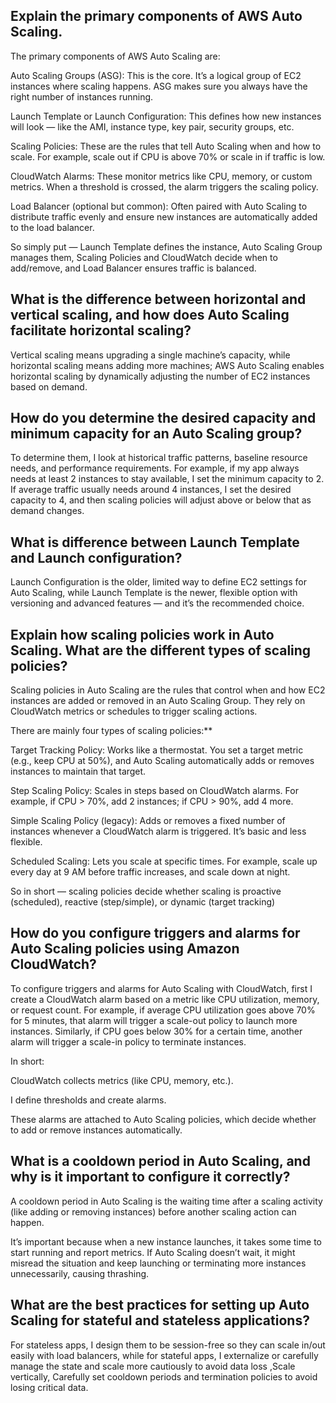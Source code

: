##  Explain the primary components of AWS Auto Scaling.
The primary components of AWS Auto Scaling are:

Auto Scaling Groups (ASG): This is the core. It’s a logical group of EC2 instances where scaling happens. ASG makes sure you always have the right number of instances running.

Launch Template or Launch Configuration: This defines how new instances will look — like the AMI, instance type, key pair, security groups, etc.

Scaling Policies: These are the rules that tell Auto Scaling when and how to scale. For example, scale out if CPU is above 70% or scale in if traffic is low.

CloudWatch Alarms: These monitor metrics like CPU, memory, or custom metrics. When a threshold is crossed, the alarm triggers the scaling policy.

Load Balancer (optional but common): Often paired with Auto Scaling to distribute traffic evenly and ensure new instances are automatically added to the load balancer.

So simply put — Launch Template defines the instance, Auto Scaling Group manages them, Scaling Policies and CloudWatch decide when to add/remove, and Load Balancer ensures traffic is balanced.

##  What is the difference between horizontal and vertical scaling, and how does Auto Scaling facilitate horizontal scaling?
Vertical scaling means upgrading a single machine’s capacity, while horizontal scaling means adding more machines; AWS Auto Scaling enables horizontal scaling by dynamically adjusting the number of EC2 instances based on demand.

##  How do you determine the desired capacity and minimum capacity for an Auto Scaling group?
To determine them, I look at historical traffic patterns, baseline resource needs, and performance requirements. For example, if my app always needs at least 2 instances to stay available, I set the minimum capacity to 2. If average traffic usually needs around 4 instances, I set the desired capacity to 4, and then scaling policies will adjust above or below that as demand changes.

##  What is difference between Launch Template and Launch configuration?
Launch Configuration is the older, limited way to define EC2 settings for Auto Scaling, while Launch Template is the newer, flexible option with versioning and advanced features — and it’s the recommended choice.

##  Explain how scaling policies work in Auto Scaling. What are the different types of scaling policies?
Scaling policies in Auto Scaling are the rules that control when and how EC2 instances are added or removed in an Auto Scaling Group. They rely on CloudWatch metrics or schedules to trigger scaling actions.

There are mainly four types of scaling policies:**

Target Tracking Policy: Works like a thermostat. You set a target metric (e.g., keep CPU at 50%), and Auto Scaling automatically adds or removes instances to maintain that target.

Step Scaling Policy: Scales in steps based on CloudWatch alarms. For example, if CPU > 70%, add 2 instances; if CPU > 90%, add 4 more.

Simple Scaling Policy (legacy): Adds or removes a fixed number of instances whenever a CloudWatch alarm is triggered. It’s basic and less flexible.

Scheduled Scaling: Lets you scale at specific times. For example, scale up every day at 9 AM before traffic increases, and scale down at night.

So in short — scaling policies decide whether scaling is proactive (scheduled), reactive (step/simple), or dynamic (target tracking)

##  How do you configure triggers and alarms for Auto Scaling policies using Amazon CloudWatch?
To configure triggers and alarms for Auto Scaling with CloudWatch, first I create a CloudWatch alarm based on a metric like CPU utilization, memory, or request count. For example, if average CPU utilization goes above 70% for 5 minutes, that alarm will trigger a scale-out policy to launch more instances. Similarly, if CPU goes below 30% for a certain time, another alarm will trigger a scale-in policy to terminate instances.

In short:

CloudWatch collects metrics (like CPU, memory, etc.).

I define thresholds and create alarms.

These alarms are attached to Auto Scaling policies, which decide whether to add or remove instances automatically.

##  What is a cooldown period in Auto Scaling, and why is it important to configure it correctly?
A cooldown period in Auto Scaling is the waiting time after a scaling activity (like adding or removing instances) before another scaling action can happen.

It’s important because when a new instance launches, it takes some time to start running and report metrics. If Auto Scaling doesn’t wait, it might misread the situation and keep launching or terminating more instances unnecessarily, causing thrashing.

##  What are the best practices for setting up Auto Scaling for stateful and stateless applications?
For stateless apps, I design them to be session-free so they can scale in/out easily with load balancers, while for stateful apps, I externalize or carefully manage the state and scale more cautiously to avoid data loss ,Scale vertically, Carefully set cooldown periods and termination policies to avoid losing critical data.
